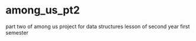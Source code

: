 # among_us_pt2
part two of among us project for data structures lesson of second year first semester

